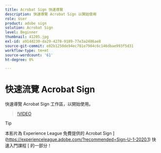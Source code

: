 ```yaml
---
title: Acrobat Sign 快速導覽
description: 快速導覽 Acrobat Sign 以開始使用
role: User
product: adobe sign
solution: Acrobat Sign
level: Beginner
thumbnail: 41205.jpg
exl-id: a914d230-da29-4278-9189-77e3a2486ae8
source-git-commit: e02b1250de94ec781e7984c6c146dbae993f5d31
workflow-type: tm+mt
source-wordcount: '61'
ht-degree: 0%

---
```


# 快速流覽 Acrobat Sign

快速導覽 Acrobat Sign 工作區，以開始使用。

>[!VIDEO](https://video.tv.adobe.com/v/41205?hidetitle=true)

>[!TIP]
>
>本影片為 Experience League 免費提供的 Acrobat Sign ](https://experienceleague.adobe.com/?recommended=Sign-U-1-2020.1) 快速入門課程 [ 的一部分！

